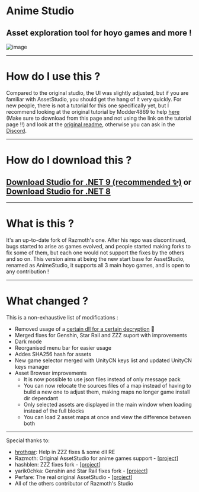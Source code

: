 # Anime Studio
## Asset exploration tool for hoyo games and more !

![image](https://github.com/user-attachments/assets/173757f6-8dce-48fc-9525-821bb1244280)

---

# How do I use this ?

Compared to the original studio, the UI was slightly adjusted, but if you are familiar with AssetStudio, you should get the hang of it very quickly. For new people, there is not a tutorial for this one specifically yet, but I recommend looking at the original tutorial by Modder4869 to help [here](https://gist.github.com/Modder4869/0f5371f8879607eb95b8e63badca227e) (Make sure to download from this page and not using the link on the tutorial page !!) and look at the [original readme](https://github.com/RazTools/Studio/blob/main/README.md), otherwise you can ask in the [Discord](https://discord.gg/fzRdtVh).

---

# How do I download this ?

## [Download Studio for .NET 9 (recommended ✨)](https://nightly.link/Escartem/AnimeStudio/workflows/build/master/AnimeStudio-net9.zip) or [Download Studio for .NET 8](https://nightly.link/Escartem/AnimeStudio/workflows/build/master/AnimeStudio-net8.zip)

---

# What is this ?

It's an up-to-date fork of Razmoth's one. After his repo was discontinued, bugs started to arise as games evolved, and people started making forks to fix some of them, but each one would not support the fixes by the others and so on. This version aims at being the new start base for AssetStudio, renamed as AnimeStudio, it supports all 3 main hoyo games, and is open to any contribution !

---

# What changed ?

This is a non-exhaustive list of modifications :
- Removed usage of a [certain dll for a certain decryption](https://github.com/Escartem/AnimeStudio/commit/1fcfa9041e07cd0a98b4d23f1578e910256fa1f8) 👀
- Merged fixes for Genshin, Star Rail and ZZZ suport with improvements
- Dark mode
- Reorganised menu bar for easier usage
- Addes SHA256 hash for assets
- New game selector merged with UnityCN keys list and updated UnityCN keys manager
- Asset Browser improvements
    - It is now possible to use json files instead of only message pack
    - You can now relocate the sources files of a map instead of having to build a new one to adjust them, making maps no longer game install dir dependant
    - Only selected assets are displayed in the main window when loading instead of the full blocks
    - You can load 2 asset maps at once and view the difference between both

---

Special thanks to:
- [hrothgar](https://github.com/hrothgar234567): Help in ZZZ fixes & some dll RE
- Razmoth: Original AssetStudio for anime games support - [[project](https://github.com/RazTools/Studio)]
- hashblen: ZZZ fixes fork - [[project](https://github.com/hashblen/ZZZ_Studio)]
- yarik0chka: Genshin and Star Rail fixes fork - [[project](https://github.com/yarik0chka/YarikStudio)]
- Perfare: The real original AssetStudio - [[project](https://github.com/perfare/AssetStudio)]
- All of the others contributor of Razmoth's Studio
